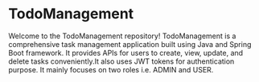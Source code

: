 # TodoManagement
Welcome to the TodoManagement repository! TodoManagement is a comprehensive task management application built using Java and Spring Boot framework. It provides APIs for users to create, view, update, and delete tasks conveniently.It also uses JWT tokens for authentication purpose. It mainly focuses on two roles i.e. ADMIN and USER.

